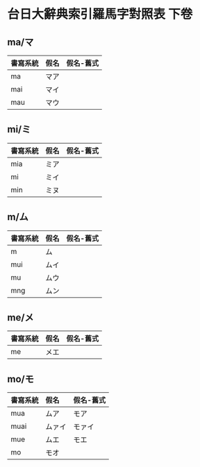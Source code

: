 # 台日大辭典索引羅馬字對照表 下卷

## ma/マ

| 書寫系統 | 假名 | 假名-舊式 |
| :--- | :--- | :--- |
| ma | マア ||
| mai | マイ ||
| mau | マウ ||

## mi/ミ

| 書寫系統 | 假名 | 假名-舊式 |
| :--- | :--- | :--- |
| mia | ミア ||
| mi | ミイ ||
| min | ミヌ ||

## m/ム

| 書寫系統 | 假名 | 假名-舊式 |
| :--- | :--- | :--- |
| m | ム ||
| mui | ムイ ||
| mu | ムウ ||
| mng | ムン ||

## me/メ

| 書寫系統 | 假名 | 假名-舊式 |
| :--- | :--- | :--- |
| me | メエ ||

## mo/モ

| 書寫系統 | 假名 | 假名-舊式 |
| :--- | :--- | :--- |
| mua | ムア | モア |
| muai | ムァイ | モァイ |
| mue | ムエ | モエ |
| mo | モオ ||

